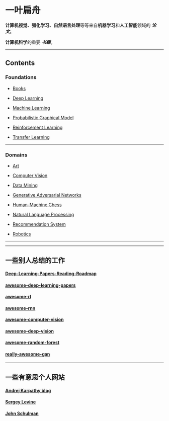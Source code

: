 # 一叶扁舟

**计算机视觉、强化学习、自然语言处理**等等来自**机器学习**和**人工智能**领域的 ***论文***。

**计算机科学**的重要 ***书籍***。

--- ---

##  Contents

### Foundations
- [Books](https://github.com/Liouliooo/A-Little-Boat/blob/master/Foundations/Books.md)

- [Deep Learning](https://github.com/Liouliooo/A-Little-Boat/blob/master/Foundations/Deep%20Learning.md)

- [Machine Learning](https://github.com/Liouliooo/A-Little-Boat/blob/master/Foundations/Machine%20Learning.md)

- [Probabilistic Graphical Model](https://github.com/Liouliooo/A-Little-Boat/blob/master/Foundations/Probabilistic%20Graphical%20Model.md)

- [Reinforcement Learning](https://github.com/Liouliooo/A-Little-Boat/blob/master/Foundations/Reinforcement%20Learning.md)

- [Transfer Learning](https://github.com/Liouliooo/A-Little-Boat/blob/master/Foundations/Transfer%20Learning.md)

--- ---

### Domains

- [Art](https://github.com/Liouliooo/A-Little-Boat/blob/master/Domains/Art.md)

- [Computer Vision](https://github.com/Liouliooo/A-Little-Boat/blob/master/Domains/Computer%20Vision.md)

- [Data Mining](https://github.com/Liouliooo/A-Little-Boat/blob/master/Domains/Data%20Mining.md)

- [Generative Adversarial Networks](https://github.com/Liouliooo/A-Little-Boat/blob/master/Domains/Generative%20Adversarial%20Networks.md)

- [Human-Machine Chess](https://github.com/Liouliooo/A-Little-Boat/blob/master/Domains/Human-Machine%20Chess.md)

- [Natural Language Processing](https://github.com/Liouliooo/A-Little-Boat/blob/master/Domains/Natural%20Language%20Processing.md)

- [Recommendation System](https://github.com/Liouliooo/A-Little-Boat/blob/master/Domains/Recommendation%20System.md)

- [Robotics](https://github.com/Liouliooo/A-Little-Boat/blob/master/Domains/Robotics.md)

--- ---
--- ---

## 一些别人总结的工作

#### [Deep-Learning-Papers-Reading-Roadmap](https://github.com/songrotek/Deep-Learning-Papers-Reading-Roadmap)
#### [awesome-deep-learning-papers](https://github.com/terryum/awesome-deep-learning-papers)
#### [awesome-rl](https://github.com/aikorea/awesome-rl)
#### [awesome-rnn](https://github.com/kjw0612/awesome-rnn)
#### [awesome-computer-vision](https://github.com/jbhuang0604/awesome-computer-vision)
#### [awesome-deep-vision](https://github.com/kjw0612/awesome-deep-vision)
#### [awesome-random-forest](https://github.com/kjw0612/awesome-random-forest)
#### [really-awesome-gan](https://github.com/nightrome/really-awesome-gan)

--- ---

## 一些有意思个人网站
#### [Andrej Karpathy blog](http://karpathy.github.io/)
#### [Sergey Levine](http://people.eecs.berkeley.edu/~svlevine/)
#### [John Schulman](http://joschu.net/)
